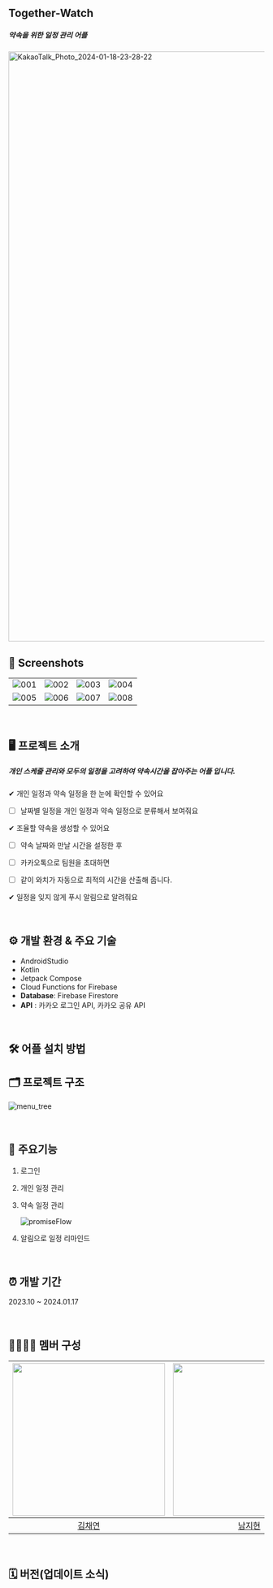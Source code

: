 ## Together-Watch
##### 약속을 위한 일정 관리 어플

<img width="1162" alt="KakaoTalk_Photo_2024-01-18-23-28-22" src="https://github.com/dev-yenya/together-watch/assets/76472415/52ba4d1d-c968-4590-88ab-975eb5a77999">

<br>

## 📱 Screenshots

| | | | |
|-|-|-|-|
|![001](https://github.com/dev-yenya/together-watch/assets/76472415/c0737476-7176-41a9-9fa1-85aee83054c8) |![002](https://github.com/dev-yenya/together-watch/assets/76472415/e385c4e8-7a1f-4a71-9840-dac055b25601)|![003](https://github.com/dev-yenya/together-watch/assets/76472415/317fa36b-3c05-4ec4-aa87-b3bda49e8716)|![004](https://github.com/dev-yenya/together-watch/assets/76472415/43410d2a-408c-442e-b1aa-26e22dda0f97)|
|![005](https://github.com/dev-yenya/together-watch/assets/76472415/290d9aee-0cfe-4431-9324-3e264ab392ec)|![006](https://github.com/dev-yenya/together-watch/assets/76472415/60ed2f85-28e5-4c20-ac1f-0face761e57f)|![007](https://github.com/dev-yenya/together-watch/assets/76472415/c7eb02c1-1432-4562-8805-ebc0daa95e8f)|![008](https://github.com/dev-yenya/together-watch/assets/76472415/1233526a-2e45-40af-86b6-a9bd9572c57b)|

<br>

## 🖥 프로젝트 소개 
##### 개인 스케줄 관리와 모두의 일정을 고려하여 약속시간을 잡아주는 어플 입니다.

✔ 개인 일정과 약속 일정을 한 눈에 확인할 수 있어요

- [ ] 날짜별 일정을 개인 일정과 약속 일정으로 분류해서 보여줘요

 ✔ 조율할 약속을 생성할 수 있어요

- [ ] 약속 날짜와 만날 시간을 설정한 후

- [ ] 카카오톡으로 팀원을 초대하면 

- [ ] 같이 와치가 자동으로 최적의 시간을 산출해 줍니다.
          
✔ 일정을 잊지 않게 푸시 알림으로 알려줘요

<br>

## ⚙ 개발 환경 & 주요 기술
* AndroidStudio
* Kotlin
* Jetpack Compose
* Cloud Functions for Firebase
* **Database**: Firebase Firestore
* **API** : 카카오 로그인 API, 카카오 공유 API

<br>

## 🛠 어플 설치 방법

## 🗂 프로젝트 구조

![menu_tree](https://github.com/dev-yenya/together-watch/assets/87467801/74e6ce2e-472e-489b-9725-1d77188dd10f)

<br>

## 📌 주요기능
1. 로그인
2. 개인 일정 관리
3. 약속 일정 관리

   ![promiseFlow](https://github.com/dev-yenya/together-watch/assets/81628521/ba898a7d-1e51-4e52-b4fb-22c7b4f1e8f8)

4. 알림으로 일정 리마인드

<br>

## ⏰ 개발 기간
2023.10 ~ 2024.01.17

<br>

## 👨‍👩‍👧‍👧 멤버 구성
|<img width=300 src="https://avatars.githubusercontent.com/u/81628521?v=4"/>|<img width=300 src="https://avatars.githubusercontent.com/u/87467801?v=4"/>|<img width=300 src="https://avatars.githubusercontent.com/u/76472415?v=4"/>|
|:---:|:---:|:---:|
|[김채연](https://github.com/hyunvely8)|[남지현](https://github.com/NamJihyun99)|[박예나](https://github.com/dev-yenya)|

<br>

## 🗓 버전(업데이트 소식)

